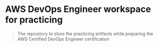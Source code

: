 # AWS DevOps Engineer workspace for practicing

> The repository to store the practicing artifacts while preparing the AWS Certified DevOps Engineer certification

